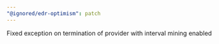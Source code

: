 ```yaml
---
"@ignored/edr-optimism": patch
---
```


Fixed exception on termination of provider with interval mining enabled
